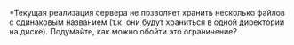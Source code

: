 *Текущая реализация сервера не позволяет хранить несколько файлов с одинаковым названием (т.к. они будут храниться в одной директории на диске). Подумайте, как можно обойти это ограничение?
